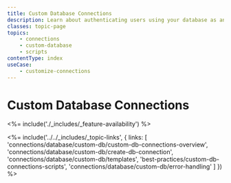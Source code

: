 ```yaml
---
title: Custom Database Connections
description: Learn about authenticating users using your database as an identity provider.
classes: topic-page
topics:
    - connections
    - custom-database
    - scripts
contentType: index
useCase:
    - customize-connections
---
```

# Custom Database Connections

<%= include('./_includes/_feature-availability') %>

<%= include('../../_includes/_topic-links', { links: [
  'connections/database/custom-db/custom-db-connections-overview',
  'connections/database/custom-db/create-db-connection',
  'connections/database/custom-db/templates',
  'best-practices/custom-db-connections-scripts',
  'connections/database/custom-db/error-handling'
] }) %>
